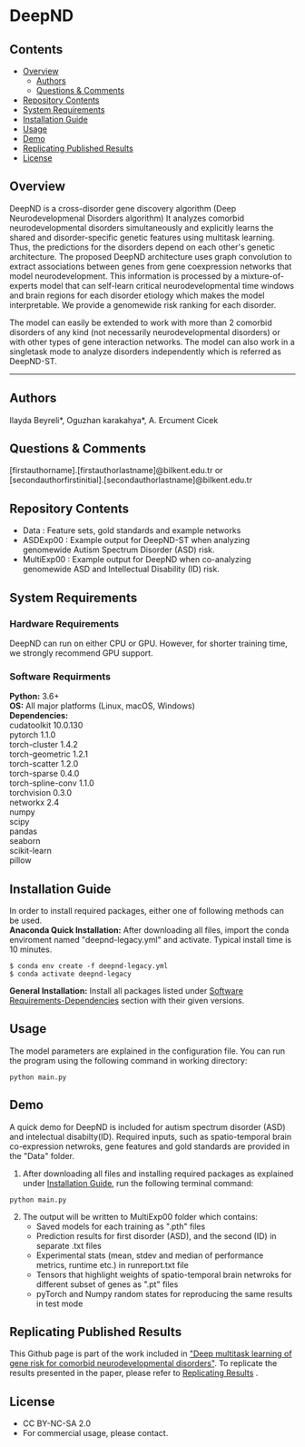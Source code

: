# DeepND 
## Contents
- [Overview](https://github.com/ciceklab/DeepND#overview)
    - [Authors](https://github.com/ciceklab/DeepND#authors)
    - [Questions & Comments](https://github.com/ciceklab/DeepND#questions--comments)
- [Repository Contents](https://github.com/ciceklab/DeepND#repository-contents)
- [System Requirements](https://github.com/ciceklab/DeepND#system-requirments)
- [Installation Guide](https://github.com/ciceklab/DeepND#installation-guide)
- [Usage](https://github.com/ciceklab/DeepND#usage)
- [Demo](https://github.com/ciceklab/DeepND#demo)
- [Replicating Published Results](https://github.com/ciceklab/DeepND#replicating-pblished-results)
- [License](https://github.com/ciceklab/DeepND#license)

## Overview

DeepND is a cross-disorder gene discovery algorithm (Deep Neurodevelopmenal Disorders algorithm) It analyzes comorbid neurodevelopmental disorders simultaneously and explicitly learns the shared and disorder-specific genetic features using multitask learning. Thus, the predictions for the disorders depend on each other's genetic architecture. The proposed DeepND architecture uses graph convolution to extract associations between genes from gene coexpression networks that model neurodevelopment. This information is processed by a mixture-of-experts model that can self-learn critical neurodevelopmental time windows and brain regions for each disorder etiology which makes the model interpretable. We provide a genomewide risk ranking for each disorder.

The model can easily be extended to work with more than 2 comorbid disorders of any kind (not necessarily neurodevelopmental disorders) or with other types of gene interaction networks. The model can also work in a singletask mode to analyze disorders independently which is referred as DeepND-ST.

---

## Authors

Ilayda Beyreli*, Oguzhan karakahya*, A. Ercument Cicek

## Questions & Comments 

[firstauthorname].[firstauthorlastname]@bilkent.edu.tr or <br>
[secondauthorfirstinitial].[secondauthorlastname]@bilkent.edu.tr

## Repository Contents
- Data : Feature sets, gold standards and example networks
- ASDExp00 : Example output for DeepND-ST when analyzing genomewide Autism Spectrum Disorder (ASD) risk.
- MultiExp00 : Example output for DeepND when co-analyzing genomewide ASD and Intellectual Disability (ID) risk.
## System Requirements
### Hardware Requirements

DeepND can run on either CPU or GPU. However, for shorter training time, we strongly recommend GPU support.

### Software Requirments
<b>Python:</b> 3.6+<br/>
<b>OS:</b> All major platforms (Linux, macOS, Windows)<br/>
<b>Dependencies:</b><br/>
cudatoolkit               10.0.130<br/>
pytorch                   1.1.0<br/>
torch-cluster             1.4.2<br/>
torch-geometric           1.2.1<br/>
torch-scatter             1.2.0<br/>
torch-sparse              0.4.0<br/>
torch-spline-conv         1.1.0<br/>
torchvision               0.3.0<br/>
networkx                  2.4<br/>
numpy<br/>
scipy<br/>
pandas<br/>
seaborn<br/>
scikit-learn<br/>
pillow<br/>

## Installation Guide

In order to install required packages, either one of following methods can be used. <br/>
<b>Anaconda Quick Installation:</b>  After downloading all files, import the conda enviroment named "deepnd-legacy.yml" and activate. Typical install time is 10 minutes. <br/>

```
$ conda env create -f deepnd-legacy.yml
$ conda activate deepnd-legacy
```

<b>General Installation:</b> Install all packages listed under [Software Requirements-Dependencies](https://github.com/ciceklab/DeepND#software-requirments) section with their given versions. 

## Usage

The model parameters are explained in the configuration file.
You can run the program using the following command in working directory:
```
python main.py
```

## Demo

A quick demo for DeepND is included for autism spectrum disorder (ASD) and intelectual disabilty(ID). Required inputs, such as spatio-temporal brain co-expression netwroks, gene features and gold standards are provided in the "Data" folder. 

1. After downloading all files and installing required packages as explained under [Installation Guide](https://github.com/ciceklab/DeepND#installation-guide), run the following terminal command:

```
python main.py
```

2. The output will be written to MultiExp00 folder which contains:
    - Saved models for each training as ".pth" files
    - Prediction results for first disorder (ASD), and the second (ID) in separate .txt files
    - Experimental stats (mean, stdev and median of performance metrics, runtime etc.) in runreport.txt file
    - Tensors that highlight weights of spatio-temporal brain netwroks for different subset of genes as ".pt" files
    - pyTorch and Numpy random states for reproducing the same results in test mode

## Replicating Published Results

This Github page is part of the work included in ["Deep multitask learning of gene risk for comorbid neurodevelopmental disorders"](https://www.biorxiv.org/content/10.1101/2020.06.13.150201v3). To replicate the results presented in the paper, please refer to [Replicating Results](https://github.com/ciceklab/DeepND/blob/master/replicate.md) .

## License
- CC BY-NC-SA 2.0
- For commercial usage, please contact.
